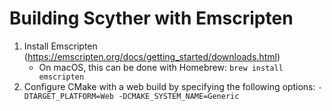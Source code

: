 # Building Scyther with Emscripten

1. Install Emscripten (https://emscripten.org/docs/getting_started/downloads.html)
    - On macOS, this can be done with Homebrew: `brew install emscripten`
2. Configure CMake with a web build by specifying the following options:
   `-DTARGET_PLATFORM=Web -DCMAKE_SYSTEM_NAME=Generic`
